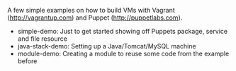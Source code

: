 A few simple examples on how to build VMs with Vagrant (http://vagrantup.com) and Puppet (http://puppetlabs.com).

* simple-demo: Just to get started showing off Puppets package, service and file resource
* java-stack-demo: Setting up a Java/Tomcat/MySQL machine
* module-demo: Creating a module to reuse some code from the example before

